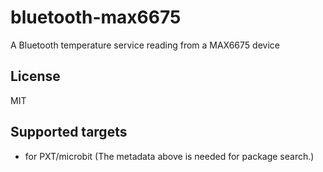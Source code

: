 # bluetooth-max6675

A Bluetooth temperature service reading from a MAX6675 device

## License

MIT

## Supported targets

* for PXT/microbit
(The metadata above is needed for package search.)

